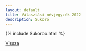 ```yaml
---
layout: default
title: Választási névjegyzék 2022
description: Sukoró
---
```


{% include Sukoroo.html %}

[Vissza](./)
